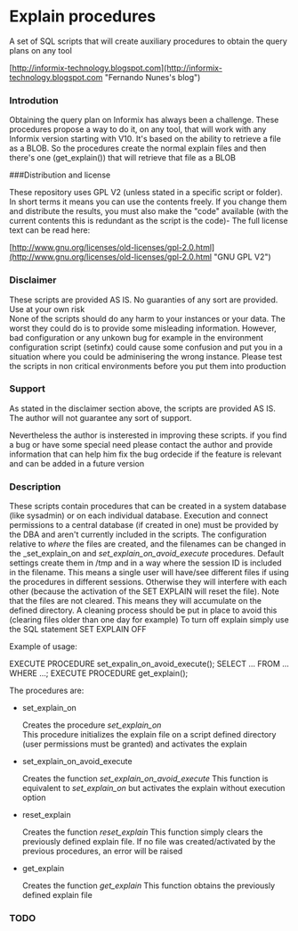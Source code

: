 # Explain procedures

A set of SQL scripts that will create auxiliary procedures to obtain the query plans on any tool


[http://informix-technology.blogspot.com](http://informix-technology.blogspot.com "Fernando Nunes's blog")

### Introdution

Obtaining the query plan on Informix has always been a challenge. These procedures propose a way to do it, on any tool, that will work with any Informix version starting with V10.
It's based on the ability to retrieve a file as a BLOB. So the procedures create the normal explain files and then there's one (get_explain()) that will retrieve that file as a BLOB

###Distribution and license

These repository uses GPL V2 (unless stated in a specific script or folder). In short terms it means you can use the contents freely. If you change them and distribute the results, you must also make the "code" available (with the current contents this is redundant as the script is the code)- The full license text can be read here:

[http://www.gnu.org/licenses/old-licenses/gpl-2.0.html](http://www.gnu.org/licenses/old-licenses/gpl-2.0.html "GNU GPL V2")

### Disclaimer

These scripts are provided AS IS. No guaranties of any sort are provided. Use at your own risk<br/>
None of the scripts should do any harm to your instances or your data. The worst they could do is to provide some misleading information.
However, bad configuration or any unkown bug for example in the environment configuration script (setinfx) could cause some confusion and put you in a situation where you could be adminisering the wrong instance.
Please test the scripts in non critical environments before you put them into production

### Support

As stated in the disclaimer section above, the scripts are provided AS IS. The author will not guarantee any sort of support.

Nevertheless the author is insterested in improving these scripts. if you find a bug or have some special need please contact the author and provide information that can help him fix the bug ordecide if the feature is relevant and can be added in a future version

### Description

These scripts contain procedures that can be created in a system database (like sysadmin) or on each individual database. Execution and connect permissions to a central database (if created in one) must be provided by the DBA and aren't currently included in the scripts.
The configuration relative to _where_ the files are created, and the filenames can be changed in the _set_explain_on and _set_explain_on_avoid_execute_ procedures. Default settings create them in /tmp and in a way where the session ID is included in the filename. This means a single user will have/see different files if using the procedures in different sessions. Otherwise they will interfere with each other (because the activation of the SET EXPLAIN will reset the file). Note that the files are not cleared. This means they will accumulate on the defined directory. A cleaning process should be put in place to avoid this (clearing files older than one day for example)
To turn off explain simply use the SQL statement SET EXPLAIN OFF

Example of usage:

EXECUTE PROCEDURE set_expalin_on_avoid_execute();
SELECT ... FROM ... WHERE ...;
EXECUTE PROCEDURE get_explain();

The procedures are:

* set_explain_on

   Creates the procedure _set_explain_on_  
   This procedure initializes the explain file on a script defined directory (user permissions must be granted) and activates the explain


* set_explain_on_avoid_execute

   Creates the function _set_explain_on_avoid_execute_
   This function is equivalent to _set_explain_on_ but activates the explain without execution option

* reset_explain

   Creates the function _reset_explain_
   This function simply clears the previously defined explain file. If no file was created/activated by the previous procedures, an error will be raised

* get_explain

   Creates the function _get_explain_
   This function obtains the previously defined explain file

### TODO

